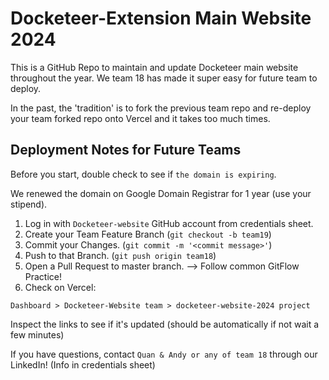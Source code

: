 # Docketeer-Extension Main Website 2024
This is a GitHub Repo to maintain and update Docketeer main website throughout the year. We team 18 has made it super easy for future team to deploy.

In the past, the 'tradition' is to fork the previous team repo and re-deploy your team forked repo onto Vercel and it takes too much times.

## Deployment Notes for Future Teams
Before you start, double check to see if `the domain is expiring`.

We renewed the domain on Google Domain Registrar for 1 year (use your stipend).

1. Log in with `Docketeer-website` GitHub account from credentials sheet.
2. Create your Team Feature Branch (`git checkout -b team19`)
3. Commit your Changes. (`git commit -m '<commit message>'`)
4. Push to that Branch. (`git push origin team18`)
5. Open a Pull Request to master branch. --> Follow common GitFlow Practice!
6. Check on Vercel:  
```
Dashboard > Docketeer-Website team > docketeer-website-2024 project
```
Inspect the links to see if it's updated (should be automatically if not wait a few minutes)

If you have questions, contact `Quan & Andy or any of team 18` through our LinkedIn! (Info in credentials sheet)
